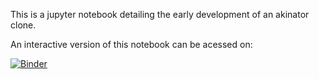 This is a jupyter notebook detailing the early development of an akinator clone.

An interactive version of this notebook can be acessed on:

[![Binder](https://mybinder.org/badge_logo.svg)](https://mybinder.org/v2/gh/TMKlautau/animal_game_development/master?filepath=Animal_game_development.ipynb)
